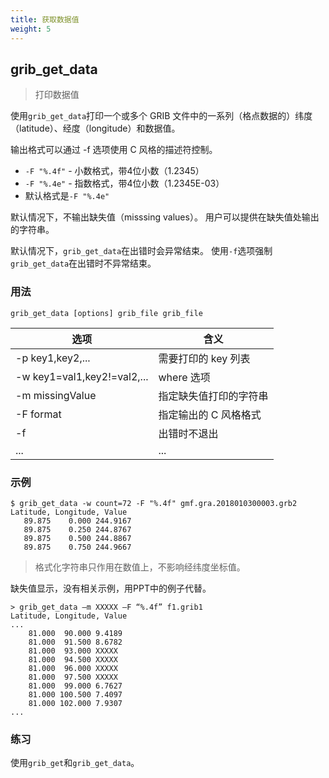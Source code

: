 ```yaml
---
title: 获取数据值
weight: 5
---
```


## grib_get_data

> 打印数据值

使用`grib_get_data`打印一个或多个 GRIB 文件中的一系列（格点数据的）纬度（latitude）、经度（longitude）和数据值。

输出格式可以通过 -f 选项使用 C 风格的描述符控制。

- `-F "%.4f"` - 小数格式，带4位小数（1.2345）
- `-F "%.4e"` - 指数格式，带4位小数（1.2345E-03）
- 默认格式是`-F "%.4e"`

默认情况下，不输出缺失值（misssing values）。
用户可以提供在缺失值处输出的字符串。

默认情况下，`grib_get_data`在出错时会异常结束。
使用`-f`选项强制`grib_get_data`在出错时不异常结束。

### 用法

```
grib_get_data [options] grib_file grib_file
```

选项 | 含义
---|----
-p key1,key2,... | 需要打印的 key 列表
-w key1=val1,key2!=val2,... | where 选项
-m missingValue | 指定缺失值打印的字符串
-F format | 指定输出的 C 风格格式
-f | 出错时不退出
... | ...

### 示例

```
$ grib_get_data -w count=72 -F "%.4f" gmf.gra.2018010300003.grb2 
Latitude, Longitude, Value
   89.875    0.000 244.9167
   89.875    0.250 244.8767
   89.875    0.500 244.8867
   89.875    0.750 244.9667
```

> 格式化字符串只作用在数值上，不影响经纬度坐标值。

缺失值显示，没有相关示例，用PPT中的例子代替。

```
> grib_get_data –m XXXXX –F “%.4f” f1.grib1
Latitude, Longitude, Value
...
    81.000  90.000 9.4189 
    81.000  91.500 8.6782 
    81.000  93.000 XXXXX 
    81.000  94.500 XXXXX 
    81.000  96.000 XXXXX 
    81.000  97.500 XXXXX 
    81.000  99.000 6.7627 
    81.000 100.500 7.4097 
    81.000 102.000 7.9307
...
```

### 练习

使用`grib_get`和`grib_get_data`。
